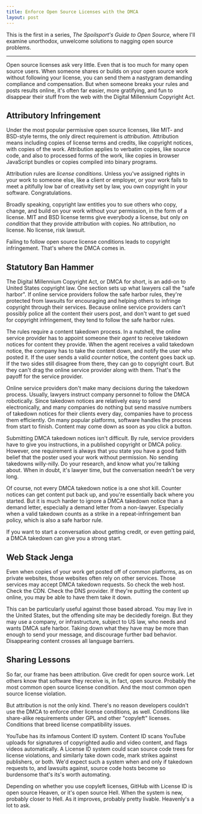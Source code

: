 ```yaml
---
title: Enforce Open Source Licenses with the DMCA
layout: post
---
```


This is the first in a series, _The Spoilsport's Guide to Open Source_, where I'll examine unorthodox, unwelcome solutions to nagging open source problems.

---

Open source licenses ask very little.  Even that is too much for many open source users.  When someone shares or builds on your open source work without following your license, you can send them a nastygram demanding compliance and compensation.  But when someone breaks your rules and posts results online, it's often far easier, more gratifying, and fun to disappear their stuff from the web with the Digital Millennium Copyright Act.

## Attributory Infringement

Under the most popular permissive open source licenses, like MIT- and BSD-style terms, the only direct requirement is _attribution_.  Attribution means including copies of license terms and credits, like copyright notices, with copies of the work.  Attribution applies to verbatim copies, like source code, and also to processed forms of the work, like copies in browser JavaScript bundles or copies compiled into binary programs.

Attribution rules are _license conditions_.  Unless you've assigned rights in your work to someone else, like a client or employer, or your work fails to meet a pitifully low bar of creativity set by law, you own copyright in your software.  Congratulations.

Broadly speaking, copyright law entitles you to sue others who copy, change, and build on your work without your permission, in the form of a license.  MIT and BSD license terms give everybody a license, but only _on condition_ that they provide attribution with copies.  No attribution, no license.  No license, risk lawsuit.

Failing to follow open source license conditions leads to copyright infringement.  That's where the DMCA comes in.

## Statutory Ban Hammer

The Digital Millennium Copyright Act, or DMCA for short, is an add-on to United States copyright law.  One section sets up what lawyers call the "safe harbor".  If online service providers follow the safe harbor rules, they're protected from lawsuits for encouraging and helping others to infringe copyright through their services.  Because online service providers can't possibly police all the content their users post, and don't want to get sued for copyright infringement, they tend to follow the safe harbor rules.

The rules require a content takedown process.  In a nutshell, the online service provider has to appoint someone their _agent_ to receive takedown notices for content they provide.  When the agent receives a valid takedown notice, the company has to take the content down, and notify the user who posted it.  If the user sends a valid _counter_ notice, the content goes back up.  If the two sides still disagree from there, they can go to copyright court.  But they can't drag the online service provider along with them.  That's the payoff for the service provider.

Online service providers don't make many decisions during the takedown process.  Usually, lawyers instruct company personnel to follow the DMCA robotically.  Since takedown notices are relatively easy to send electronically, and many companies do nothing but send massive numbers of takedown notices for their clients every day, companies have to process them efficiently.  On many popular platforms, software handles the process from start to finish.  Content may come down as soon as you click a button.

Submitting DMCA takedown notices isn't difficult.  By rule, service providers have to give you instructions, in a published copyright or DMCA policy.  However, one requirement is always that you state you have a good faith belief that the poster used your work without permission.  No sending takedowns willy-nilly.  Do your research, and know what you're talking about.  When in doubt, it's lawyer time, but the conversation needn't be very long.

Of course, not every DMCA takedown notice is a one shot kill.  Counter notices can get content put back up, and you're essentially back where you started.  But it is much harder to ignore a DMCA takedown notice than a demand letter, especially a demand letter from a non-lawyer.  Especially when a valid takedown counts as a strike in a repeat-infringement ban policy, which is also a safe harbor rule.

If you want to start a conversation about getting credit, or even getting paid, a DMCA takedown can give you a strong start.

## Web Stack Jenga

Even when copies of your work get posted off of common platforms, as on private websites, those websites often rely on other services.  Those services may accept DMCA takedown requests.  So check the web host.  Check the CDN.  Check the DNS provider.  If they're putting the content up online, you may be able to have them take it down.

This can be particularly useful against those based abroad.  You may live in the United States, but the offending site may be decidedly foreign.  But they may use a company, or infrastructure, subject to US law, who needs and wants DMCA safe harbor.  Taking down what they have may be more than enough to send your message, and discourage further bad behavior.  Disappearing content crosses all language barriers.

## Sharing Lessons

So far, our frame has been attribution.  Give credit for open source work.  Let others know that software they receive is, in fact, open source.  Probably the most common open source license condition.  And the most common open source license violation.

But attribution is not the only kind.  There's no reason developers couldn't use the DMCA to enforce other license conditions, as well.  Conditions like share-alike requirements under GPL and other "copyleft" licenses.  Conditions that breed license compatibility issues.

YouTube has its infamous Content ID system.  Content ID scans YouTube uploads for signatures of copyrighted audio and video content, and flags videos automatically.  A License ID system could scan source code trees for license violations, and similarly take down code, mark strikes against publishers, or both.  We'd expect such a system when and only if takedown requests to, and lawsuits against, source code hosts become so burdensome that's its's worth automating.

Depending on whether you use copyleft licenses, GitHub with License ID is open source Heaven, or it's open source Hell.  When the system is new, probably closer to Hell.  As it improves, probably pretty livable.  Heavenly's a lot to ask.
